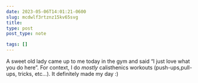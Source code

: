 ```yaml
---
date: 2023-05-06T14:01:21-0600
slug: mcdwlf3rtznz15kv65svg
title: 
type: post
post_type: note

tags: []
---
```

A sweet old lady came up to me today in the gym and said “I just love what you do here”. For context, I do *mostly* calisthenics workouts (push-ups,pull-ups, tricks, etc…). It definitely made my day :)



